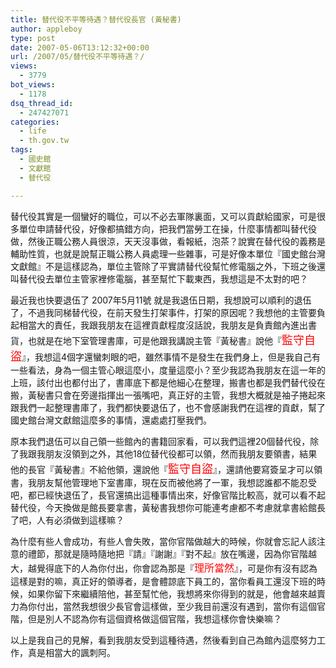 ```yaml
---
title: 替代役不平等待遇？替代役長官 (黃秘書)
author: appleboy
type: post
date: 2007-05-06T13:12:32+00:00
url: /2007/05/替代役不平等待遇？/
views:
  - 3779
bot_views:
  - 1178
dsq_thread_id:
  - 247427071
categories:
  - life
  - th.gov.tw
tags:
  - 國史館
  - 文獻館
  - 替代役

---
```

替代役其實是一個蠻好的職位，可以不必去軍隊裏面，又可以貢獻給國家，可是很多單位申請替代役，好像都搞錯方向，把我們當勞工在操，什麼事情都叫替代役做，然後正職公務人員很涼，天天沒事做，看報紙，泡茶？說實在替代役的義務是輔助性質，也就是說幫正職公務人員處理一些雜事，可是好像本單位『國史館台灣文獻館』不是這樣認為，單位主管除了平實請替代役幫忙修電腦之外，下班之後還叫替代役去單位主管家裡修電腦，甚至幫忙下載東西，我想這是不太對的吧？  
  
<!--more-->

  
  
最近我也快要退伍了 2007年5月11號 就是我退伍日期，我想說可以順利的退伍了，不過我同梯替代役，在前天發生打架事件，打架的原因呢？我想他的主管要負起相當大的責任，我跟我朋友在這裡貢獻程度沒話說，我朋友是負責館內進出書貨，也就是在地下室管理書庫，可是他跟我講說主管『黃秘書』說他『<font size="4" color="#ff0000">監守自盜</font>』，我想這4個字還蠻刺眼的吧，雖然事情不是發生在我們身上，但是我自己有一些看法，身為一個主管心眼這麼小，度量這麼小？至少我認為我朋友在這一年的上班，該付出也都付出了，書庫底下都是他細心在整理，搬書也都是我們替代役在搬，黃秘書只會在旁邊指揮出一張嘴吧，真正好的主管，我想大概就是袖子捲起來跟我們一起整理書庫了，我們都快要退伍了，也不會感謝我們在這裡的貢獻，幫了國史館台灣文獻館這麼多的事情，還處處打壓我們。  
  
原本我們退伍可以自己領一些館內的書籍回家看，可以我們這裡20個替代役，除了我跟我朋友沒領到之外，其他18位替代役都可以領，然而我朋友要領書，結果他的長官『黃秘書』不給他領，還說他『<font size="4" color="#ff0000">監守自盜</font>』，還請他要寫簽呈才可以領書，我朋友幫他管理地下室書庫，現在反而被他將了一軍，我想認誰都不能忍受吧，都已經快退伍了，長官還搞出這種事情出來，好像官階比較高，就可以看不起替代役，今天換做是館長要拿書，黃秘書我想你可能連考慮都不考慮就拿書給館長了吧，人有必須做到這樣嘛？  
  
為什麼有些人會成功，有些人會失敗，當你官階做越大的時候，你就會忘記人該注意的禮節，那就是隨時隨地把『請』『謝謝』『對不起』放在嘴邊，因為你官階越大，越覺得底下的人為你付出，你會認為那是『<font size="3" color="#ff0000">理所當然</font>』，可是你有沒有認為這樣是對的嘛，真正好的領導者，是會體諒底下員工的，當你看員工還沒下班的時候，如果你留下來繼續陪他，甚至幫忙他，我想將來你得到的就是，他會越來越賣力為你付出，當然我想很少長官會這樣做，至少我目前還沒有遇到，當你有這個官階，但是別人不認為你有這個資格做這個官階，我想這樣你會快樂嘛？  
  
以上是我自己的見解，看到我朋友受到這種待遇，然後看到自己為館內這麼努力工作，真是相當大的諷刺阿。